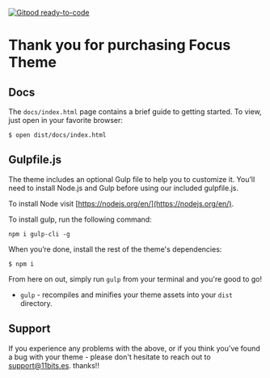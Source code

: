 [![Gitpod ready-to-code](https://img.shields.io/badge/Gitpod-ready--to--code-blue?logo=gitpod)](https://gitpod.io/#https://github.com/HeathVn/VonFireDesigns)

# Thank you for purchasing Focus Theme #

## Docs

The `docs/index.html` page contains a brief guide to getting started.  To view, just open in your favorite browser:

```
$ open dist/docs/index.html
```

## Gulpfile.js

The theme includes an optional Gulp file to help you to customize it. You’ll need to install Node.js and Gulp before using our included gulpfile.js.

To install Node visit [https://nodejs.org/en/](https://nodejs.org/en/).

To install gulp, run the following command:

```
npm i gulp-cli -g
```

When you’re done, install the rest of the theme's dependencies:

```
$ npm i
```

From here on out, simply run `gulp` from your terminal and you're good to go!

+ `gulp` - recompiles and minifies your theme assets into your `dist` directory.

## Support

If you experience any problems with the above, or if you think you've found a bug with your theme - please don't hesitate to reach out to support@11bits.es. thanks!!
